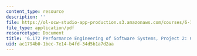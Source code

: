 ```yaml
---
content_type: resource
description: ''
file: https://ol-ocw-studio-app-production.s3.amazonaws.com/courses/6-172-performance-engineering-of-software-systems-fall-2018/ac1794b01bec7e14b4fd34d5b1a7d2aa_MIT6_172F18_project2.pdf
file_type: application/pdf
resourcetype: Document
title: '6.172 Performance Engineering of Software Systems, Project 2: Collision Detection'
uid: ac1794b0-1bec-7e14-b4fd-34d5b1a7d2aa
---
```

